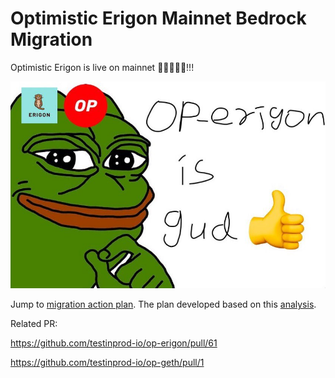 # Optimistic Erigon Mainnet Bedrock Migration 

Optimistic Erigon is live on mainnet 🙌✊🥳🎉👏!!!

<p align="center">
  <img src="./gud.jpeg" />
</p>

Jump to [migration action plan](action-plan.md). The plan developed based on this [analysis](analysis.md).

Related PR:

https://github.com/testinprod-io/op-erigon/pull/61

https://github.com/testinprod-io/op-geth/pull/1
